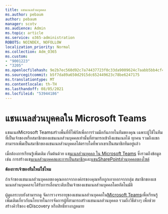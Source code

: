 ```yaml
---
title: แชนเนลส่วนบุคคล
ms.author: pebaum
author: pebaum
manager: scotv
ms.audience: Admin
ms.topic: article
ms.service: o365-administration
ROBOTS: NOINDEX, NOFOLLOW
localization_priority: Normal
ms.collection: Adm_O365
ms.custom:
- "9001223"
- "3205"
ms.openlocfilehash: 9e2b7ec560d92c7a74437723f0c33da9009624c7aabb5bb4cf4b3906d916051a
ms.sourcegitcommit: b5f7da89a650d2915dc652449623c78be6247175
ms.translationtype: MT
ms.contentlocale: th-TH
ms.lasthandoff: 08/05/2021
ms.locfileid: "53944186"
---
```

# <a name="private-channels-in-microsoft-teams"></a>แชนเนลส่วนบุคคลใน Microsoft Teams

แชนเนลMicrosoft Teamsสร้างพื้นที่ที่โฟกัสเพื่อการร่วมมือกันภายในทีมของคุณ เฉพาะผู้ใช้ในทีมที่เป็นเจ้าของหรือสมาชิกของแชนเนลส่วนบุคคลเท่านั้นที่สามารถเข้าถึงแชนเนลได้ ทุกคน รวมถึงแขกสามารถเพิ่มเป็นสมาชิกของแชนเนลส่วนบุคคลได้ตราบใดที่พวกเขาเป็นสมาชิกทีมอยู่แล้ว

เมื่อต้องการเรียนรู้เพิ่มเติม เริ่มต้นด้วย แช[นเนลส่วนบุคคล ใน Microsoft Teams](https://docs.microsoft.com/MicrosoftTeams/private-channels) ซึ่งรวมถึงข้อมูล เช่น การสร้างแช[นเนลส่วนบุคคลและการเป็นสมาชิก](https://docs.microsoft.com/MicrosoftTeams/private-channels#private-channel-creation-and-membership)และ[แชนSharePointส่วนบุคคลของไซต์](https://docs.microsoft.com/MicrosoftTeams/private-channels#private-channel-sharepoint-sites)

**ต้องการเจ้าของทีมใหม่ใช่ไหม**

ถ้าเจ้าของแชนเนลส่วนบุคคลของคุณออกจากองค์กรของคุณหรือถูกเอาออกจากกลุ่ม สมาชิกของแชนเนลส่วนบุคคลจะได้รับการเลื่อนระดับเป็นเจ้าของแชนเนลส่วนบุคคลโดยอัตโนมัติ

ผู้ดูแลระบบยังสามารถดู จัดการวงจรอายุของแชนเนลส่วนบุคคลใน[Microsoft Teams](https://docs.microsoft.com/MicrosoftTeams/private-channels-life-cycle-management)เพื่อเรียนรู้เพิ่มเติมเกี่ยวกับนโยบายในการจัดการผู้ที่สามารถสร้างแชนเนลส่วนบุคคล รวมถึงวิธีต่างๆ เพื่อช่วยสร้างคิวรีของ eDiscovery หรือสิทธิ์ทางกฎหมาย
